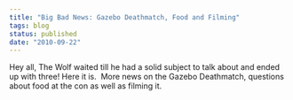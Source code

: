 ```yaml
---
title: "Big Bad News: Gazebo Deathmatch, Food and Filming"
tags: blog
status: published
date: "2010-09-22"
---
```


Hey all, The Wolf waited till he had a solid subject to talk about and ended up with three! Here it is.  More news on the Gazebo Deathmatch, questions about food at the con as well as filming it.
